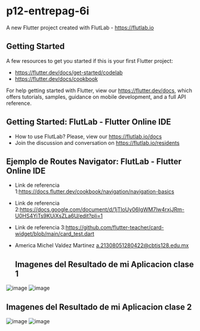 # p12-entrepag-6i

A new Flutter project created with FlutLab - https://flutlab.io

## Getting Started

A few resources to get you started if this is your first Flutter project:

- https://flutter.dev/docs/get-started/codelab
- https://flutter.dev/docs/cookbook

For help getting started with Flutter, view our
https://flutter.dev/docs, which offers tutorials,
samples, guidance on mobile development, and a full API reference.

## Getting Started: FlutLab - Flutter Online IDE

- How to use FlutLab? Please, view our https://flutlab.io/docs
- Join the discussion and conversation on https://flutlab.io/residents

## Ejemplo de Routes Navigator: FlutLab - Flutter Online IDE

- Link de referencia 1:https://docs.flutter.dev/cookbook/navigation/navigation-basics
- Link de referencia 2:https://docs.google.com/document/d/1jTloUy06IgWM7lw4rxjJRm-U0HS4YiTs9KUiXsZLa6U/edit?pli=1
- Link de referencia 3:https://github.com/flutter-teacher/card-widget/blob/main/card_test.dart
- America Michel Valdez Martinez a.21308051280422@cbtis128.edu.mx

  ## Imagenes del Resultado de mi Aplicacion clase 1

![image](https://github.com/ValdezMich128/p12-entrepaginas-6i/assets/143743936/ae2b62b7-ccc4-4225-9229-b8ae85acc315)
![image](https://github.com/ValdezMich128/p12-entrepaginas-6i/assets/143743936/89134385-ca70-414b-86c3-b908c51d1beb)


  ## Imagenes del Resultado de mi Aplicacion clase 2
  ![image](https://github.com/ValdezMich128/p12-entrepaginas-6i/assets/143743936/83a7853b-3143-4050-ad9c-fc14b5443b79)
  ![image](https://github.com/ValdezMich128/p12-entrepaginas-6i/assets/143743936/8d9694b6-29f2-443d-a820-bdab0499c438)



